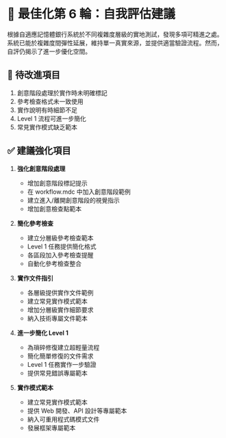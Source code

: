 # 🔄 最佳化第 6 輪：自我評估建議

根據自適應記憶體銀行系統於不同複雜度層級的實地測試，發現多項可精進之處。系統已能於複雜度間彈性延展，維持單一真實來源，並提供適當驗證流程。然而，自評仍揭示了進一步優化空間。

## 🚨 待改進項目

1. 創意階段處理於實作時未明確標記
2. 參考檢查格式未一致使用
3. 實作說明有時細節不足
4. Level 1 流程可進一步簡化
5. 常見實作模式缺乏範本

## ✅ 建議強化項目

1. **強化創意階段處理**

   - 增加創意階段標記提示
   - 在 workflow.mdc 中加入創意階段範例
   - 建立進入/離開創意階段的視覺指示
   - 增加創意檢查點範本

2. **簡化參考檢查**

   - 建立分層級參考檢查範本
   - Level 1 任務提供簡化格式
   - 各區段加入參考檢查提醒
   - 自動化參考檢查整合

3. **實作文件指引**

   - 各層級提供實作文件範例
   - 建立常見實作模式範本
   - 增加分層級實作細節要求
   - 納入技術專屬文件範本

4. **進一步簡化 Level 1**

   - 為瑣碎修復建立超輕量流程
   - 簡化簡單修復的文件需求
   - Level 1 任務實作一步驗證
   - 提供常見錯誤專屬範本

5. **實作模式範本**
   - 建立常見實作模式範本
   - 提供 Web 開發、API 設計等專屬範本
   - 納入可重用程式碼模式文件
   - 發展框架專屬範本
